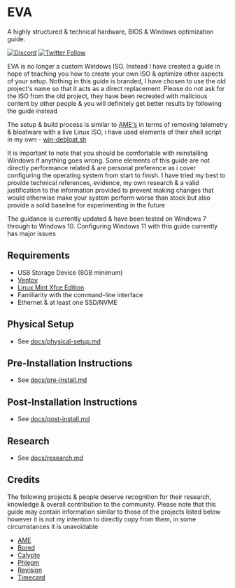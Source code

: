# EVA

A highly structured & technical hardware, BIOS & Windows optimization guide.

[![Discord](https://discord.com/api/guilds/994887453599076422/widget.png?style=shield)](https://discord.gg/yrAnChXXZw) [![Twitter Follow](https://img.shields.io/twitter/follow/amitxv?label=Follow%20me%20for%20updates%21&style=social)](https://twitter.com/amitxv)

EVA is no longer a custom Windows ISO. Instead I have created a guide in hope of teaching you how to create your own ISO & optimize other aspects of your setup. Nothing in this guide is branded, I have chosen to use the old project's name so that it acts as a direct replacement. Please do not ask for the ISO from the old project, they have been recreated with malicious content by other people & you will definitely get better results by following the guide instead

The setup & build process is similar to [AME's](https://ameliorated.info) in terms of removing telemetry & bloatware with a live Linux ISO, i have used elements of their shell script in my own - [win-debloat.sh](./win-debloat.sh)


It is important to note that you should be comfortable with reinstalling Windows if anything goes wrong. Some elements of this guide are not directly performance related & are personal preference as i cover configuring the operating system from start to finish. I have tried my best to provide technical references, evidence, my own research & a valid justification to the information provided to prevent making changes that would otherwise make your system perform worse than stock but also provide a solid baseline for experimenting in the future

The guidance is currently updated & have been tested on Windows 7 through to Windows 10. Configuring Windows 11 with this guide currently has major issues

## Requirements

- USB Storage Device (8GB minimum)
- [Ventoy](https://github.com/ventoy/Ventoy/releases)
- [Linux Mint Xfce Edition](https://www.linuxmint.com/download.php)
- Familiarity with the command-line interface
- Ethernet & at least one SSD/NVME

## Physical Setup

- See [docs/physical-setup.md](./docs/physical-setup.md)

## Pre-Installation Instructions

- See [docs/pre-install.md](./docs/pre-install.md)

## Post-Installation Instructions

- See [docs/post-install.md](./docs/post-install.md)

## Research

- See [docs/research.md](./docs/research.md)

## Credits

The following projects & people deserve recognition for their research, knowledge & overall contribution to the community. Please note that this guide may contain information similar to those of the projects listed below however it is not my intention to directly copy from them, in some circumstances it is unavoidable

- [AME](https://ameliorated.info/)
- [Bored](https://github.com/BoringBoredom/PC-Optimization-Hub)
- [Calypto](https://docs.google.com/document/d/1c2-lUJq74wuYK1WrA_bIvgb89dUN0sj8-hO3vqmrau4/edit)
- [Phlegm](https://twitter.com/getggos)
- [Revision](https://sites.google.com/view/meetrevision)
- [Timecard](https://github.com/djdallmann/GamingPCSetup/)
